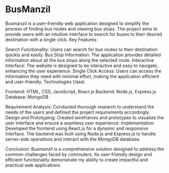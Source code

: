 # BusManzil
Busmanzil is a user-friendly web application designed to simplify the process of finding bus routes and viewing bus stops. The project aims to provide users with an intuitive interface to search for buses to their desired destination with a single click.
Key Features:

Search Functionality: Users can search for bus routes to their destination quickly and easily.
Bus Stop Information: The application provides detailed information about all the bus stops along the selected route.
Interactive Interface: The website is designed to be interactive and easy to navigate, enhancing the user experience.
Single Click Access: Users can access the information they need with minimal effort, making the application efficient and user-friendly.
Technologies Used:

Frontend: HTML, CSS, JavaScript, React.js
Backend: Node.js, Express.js
Database: MongoDB


Requirement Analysis: Conducted thorough research to understand the needs of the users and defined the project requirements accordingly.
Design and Prototyping: Created wireframes and prototypes to visualize the user interface and ensure a seamless user experience.
Implementation: Developed the frontend using React.js for a dynamic and responsive interface. The backend was built using Node.js and Express.js to handle server-side operations and interact with the MongoDB database.



Conclusion:
Busmanzil is a comprehensive solution designed to address the common challenges faced by commuters. Its user-friendly design and efficient functionality demonstrate my ability to create impactful and practical web applications.
